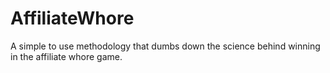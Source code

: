 # AffiliateWhore
A simple to use methodology that dumbs down the science behind winning in the affiliate whore game.
